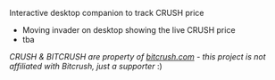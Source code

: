 Interactive desktop companion to track CRUSH price

- Moving invader on desktop showing the live CRUSH price
- tba

<i>CRUSH & BITCRUSH are property of <a href="https://www.bitcrush.com/">bitcrush.com</a> - this project is not affiliated with Bitcrush, just a supporter</i> :)
